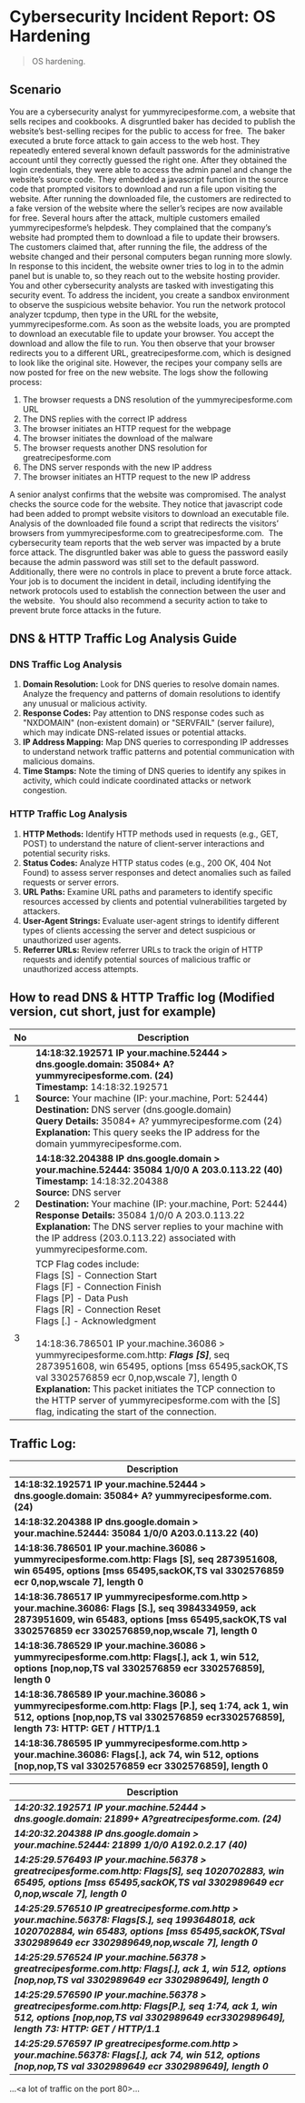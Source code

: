 # Cybersecurity Incident Report: OS Hardening
> OS hardening.

## Scenario
You are a cybersecurity analyst for yummyrecipesforme.com, a website that sells recipes and cookbooks. A disgruntled baker has decided to publish the website’s best-selling recipes for the public to access for free. 
The baker executed a brute force attack to gain access to the web host. They repeatedly entered several known default passwords for the administrative account until they correctly guessed the right one. After they obtained the login credentials, they were able to access the admin panel and change the website’s source code. They embedded a javascript function in the source code that prompted visitors to download and run a file upon visiting the website. After running the downloaded file, the customers are redirected to a fake version of the website where the seller’s recipes are now available for free.
Several hours after the attack, multiple customers emailed yummyrecipesforme’s helpdesk. They complained that the company’s website had prompted them to download a file to update their browsers. The customers claimed that, after running the file, the address of the website changed and their personal computers began running more slowly. 
In response to this incident, the website owner tries to log in to the admin panel but is unable to, so they reach out to the website hosting provider. You and other cybersecurity analysts are tasked with investigating this security event.
To address the incident, you create a sandbox environment to observe the suspicious website behavior. You run the network protocol analyzer tcpdump, then type in the URL for the website, yummyrecipesforme.com. As soon as the website loads, you are prompted to download an executable file to update your browser. You accept the download and allow the file to run. You then observe that your browser redirects you to a different URL, greatrecipesforme.com, which is designed to look like the original site. However, the recipes your company sells are now posted for free on the new website. The logs show the following process:
1. The browser requests a DNS resolution of the yummyrecipesforme.com URL
2. The DNS replies with the correct IP address
3. The browser initiates an HTTP request for the webpage
4. The browser initiates the download of the malware
5. The browser requests another DNS resolution for greatrecipesforme.com
6. The DNS server responds with the new IP address
7. The browser initiates an HTTP request to the new IP address <br>

A senior analyst confirms that the website was compromised. The analyst checks the source code for the website. They notice that javascript code had been added to prompt website visitors to download an executable file. Analysis of the downloaded file found a script that redirects the visitors’ browsers from yummyrecipesforme.com to greatrecipesforme.com. 
The cybersecurity team reports that the web server was impacted by a brute force attack. The disgruntled baker was able to guess the password easily because the admin password was still set to the default password. Additionally, there were no controls in place to prevent a brute force attack. 
Your job is to document the incident in detail, including identifying the network protocols used to establish the connection between the user and the website.  You should also recommend a security action to take to prevent brute force attacks in the future.

## DNS & HTTP Traffic Log Analysis Guide

### DNS Traffic Log Analysis
1. **Domain Resolution:** Look for DNS queries to resolve domain names. Analyze the frequency and patterns of domain resolutions to identify any unusual or malicious activity.
2. **Response Codes:** Pay attention to DNS response codes such as "NXDOMAIN" (non-existent domain) or "SERVFAIL" (server failure), which may indicate DNS-related issues or potential attacks.
3. **IP Address Mapping:** Map DNS queries to corresponding IP addresses to understand network traffic patterns and potential communication with malicious domains.
4. **Time Stamps:** Note the timing of DNS queries to identify any spikes in activity, which could indicate coordinated attacks or network congestion.

### HTTP Traffic Log Analysis
1. **HTTP Methods:** Identify HTTP methods used in requests (e.g., GET, POST) to understand the nature of client-server interactions and potential security risks.
2. **Status Codes:** Analyze HTTP status codes (e.g., 200 OK, 404 Not Found) to assess server responses and detect anomalies such as failed requests or server errors.
3. **URL Paths:** Examine URL paths and parameters to identify specific resources accessed by clients and potential vulnerabilities targeted by attackers.
4. **User-Agent Strings:** Evaluate user-agent strings to identify different types of clients accessing the server and detect suspicious or unauthorized user agents.
5. **Referrer URLs:** Review referrer URLs to track the origin of HTTP requests and identify potential sources of malicious traffic or unauthorized access attempts.

## How to read DNS & HTTP Traffic log (Modified version, cut short, just for example)

| No | Description |
|---|---|
| 1 | **14:18:32.192571 IP your.machine.52444 > dns.google.domain: 35084+ A? yummyrecipesforme.com. (24)**<br>**Timestamp:** 14:18:32.192571<br>**Source:** Your machine (IP: your.machine, Port: 52444)<br>**Destination:** DNS server (dns.google.domain)<br>**Query Details:** 35084+ A? yummyrecipesforme.com (24)<br>**Explanation:** This query seeks the IP address for the domain yummyrecipesforme.com. |
| 2 | **14:18:32.204388 IP dns.google.domain > your.machine.52444: 35084 1/0/0 A 203.0.113.22 (40)**<br>**Timestamp:** 14:18:32.204388<br>**Source:** DNS server<br>**Destination:** Your machine (IP: your.machine, Port: 52444)<br>**Response Details:** 35084 1/0/0 A 203.0.113.22<br>**Explanation:** The DNS server replies to your machine with the IP address (203.0.113.22) associated with yummyrecipesforme.com. |
| 3 |TCP Flag codes include: <br> Flags [S]  - Connection Start <br> Flags [F]  - Connection Finish <br> Flags [P]  - Data Push <br> Flags [R]  - Connection Reset <br> Flags [.]  - Acknowledgment <br><br>  14:18:36.786501 IP your.machine.36086 > yummyrecipesforme.com.http: ***Flags [S]***, seq 2873951608, win 65495, options [mss 65495,sackOK,TS val 3302576859 ecr 0,nop,wscale 7], length 0 <br>**Explanation:** This packet initiates the TCP connection to the HTTP server of yummyrecipesforme.com with the [S] flag, indicating the start of the connection.

## Traffic Log:

| Description |
|---|
| **14:18:32.192571 IP your.machine.52444 > dns.google.domain: 35084+ A? yummyrecipesforme.com. (24)**  |
| **14:18:32.204388 IP dns.google.domain > your.machine.52444: 35084 1/0/0 A203.0.113.22 (40)**  |
| **14:18:36.786501 IP your.machine.36086 > yummyrecipesforme.com.http: Flags [S], seq 2873951608, win 65495, options [mss 65495,sackOK,TS val 3302576859 ecr 0,nop,wscale 7], length 0** |
| **14:18:36.786517 IP yummyrecipesforme.com.http > your.machine.36086: Flags [S.], seq 3984334959, ack 2873951609, win 65483, options [mss 65495,sackOK,TS val 3302576859 ecr 3302576859,nop,wscale 7], length 0** |
| **14:18:36.786529 IP your.machine.36086 > yummyrecipesforme.com.http: Flags[.], ack 1, win 512, options [nop,nop,TS val 3302576859 ecr 3302576859], length 0** |
| **14:18:36.786589 IP your.machine.36086 > yummyrecipesforme.com.http: Flags [P.], seq 1:74, ack 1, win 512, options [nop,nop,TS val 3302576859 ecr3302576859], length 73: HTTP: GET / HTTP/1.1** |
| **14:18:36.786595 IP yummyrecipesforme.com.http > your.machine.36086: Flags[.], ack 74, win 512, options [nop,nop,TS val 3302576859 ecr 3302576859], length 0** | 

| Description |
|---|
| ***14:20:32.192571 IP your.machine.52444 > dns.google.domain: 21899+ A?greatrecipesforme.com. (24)*** |
| ***14:20:32.204388 IP dns.google.domain > your.machine.52444: 21899 1/0/0 A192.0.2.17 (40)*** |
| ***14:25:29.576493 IP your.machine.56378 > greatrecipesforme.com.http: Flags[S], seq 1020702883, win 65495, options [mss 65495,sackOK,TS val 3302989649 ecr 0,nop,wscale 7], length 0*** |
| ***14:25:29.576510 IP greatrecipesforme.com.http > your.machine.56378: Flags[S.], seq 1993648018, ack 1020702884, win 65483, options [mss 65495,sackOK,TSval 3302989649 ecr 3302989649,nop,wscale 7], length 0*** |
| ***14:25:29.576524 IP your.machine.56378 > greatrecipesforme.com.http: Flags[.], ack 1, win 512, options [nop,nop,TS val 3302989649 ecr 3302989649], length 0*** |
| ***14:25:29.576590 IP your.machine.56378 > greatrecipesforme.com.http: Flags[P.], seq 1:74, ack 1, win 512, options [nop,nop,TS val 3302989649 ecr3302989649], length 73: HTTP: GET / HTTP/1.1*** |
| ***14:25:29.576597 IP greatrecipesforme.com.http > your.machine.56378: Flags[.], ack 74, win 512, options [nop,nop,TS val 3302989649 ecr 3302989649], length 0*** | <br>
...<a lot of traffic on the port 80>... 

